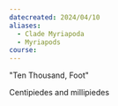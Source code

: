 ```yaml
---
datecreated: 2024/04/10
aliases:
  - Clade Myriapoda
  - Myriapods
course:
---
```

"Ten Thousand, Foot"

Centipiedes and millipiedes
